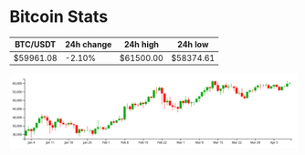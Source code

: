 # Bitcoin Stats

BTC/USDT|24h change|24h high|24h low|
|---|---|---|---|
|$59961.08|-2.10%|$61500.00|$58374.61|

<img src="./chart.svg">
